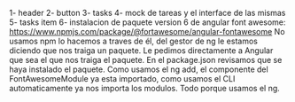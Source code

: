 1- header
2- button
3- tasks
4- mock de tareas y el interface de las mismas
5- tasks item
6- instalacion de paquete version 6 de angular font awesome: https://www.npmjs.com/package/@fortawesome/angular-fontawesome
  No usamos npm lo hacemos a traves de él, del gestor de ng le estamos diciendo que nos traiga un paquete. Le pedimos directamente a Angular que sea el que nos traiga el paquete. 
  En el package.json revisamos que se haya instalado el paquete. 
  Como usamos el ng add, el componente del FontAwesomeModule ya esta importado, como usamos el CLI automaticamente ya nos importa los modulos. Todo porque usamos el ng.
